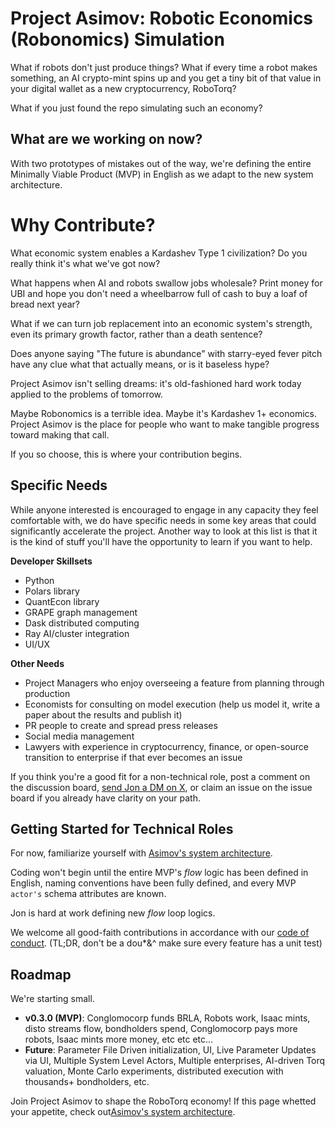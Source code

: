 # Project Asimov: Robotic Economics (Robonomics) Simulation
What if robots don't just produce things? What if every time a robot makes something, an AI crypto-mint spins up and you get a tiny bit of that value in your digital wallet as a new cryptocurrency, RoboTorq?

What if you just found the repo simulating such an economy?

## What are we working on now?
With two prototypes of mistakes out of the way, we're defining the entire Minimally Viable Product (MVP) in English as we adapt to the new system architecture.

# Why Contribute?
What economic system enables a Kardashev Type 1 civilization? Do you really think it's what we've got now?

What happens when AI and robots swallow jobs wholesale? Print money for UBI and hope you don't need a wheelbarrow full of cash to buy a loaf of bread next year?

What if we can turn job replacement into an economic system's strength, even its primary growth factor, rather than a death sentence?

Does anyone saying "The future is abundance" with starry-eyed fever pitch have any clue what that actually means, or is it baseless hype?

Project Asimov isn't selling dreams: it's old-fashioned hard work today applied to the problems of tomorrow.

Maybe Robonomics is a terrible idea. Maybe it's Kardashev 1+ economics. Project Asimov is the place for people who want to make tangible progress toward making that call.

If you so choose, this is where your contribution begins.

## Specific Needs
While anyone interested is encouraged to engage in any capacity they feel comfortable with, we do have specific needs in some key areas that could significantly accelerate the project. Another way to look at this list is that it is the kind of stuff you'll have the opportunity to learn if you want to help.

**Developer Skillsets**
  - Python
  - Polars library
  - QuantEcon library
  - GRAPE graph management
  - Dask distributed computing
  - Ray AI/cluster integration
  - UI/UX

**Other Needs**
  - Project Managers who enjoy overseeing a feature from planning through production
  - Economists for consulting on model execution (help us model it, write a paper about the results and publish it)
  - PR people to create and spread press releases
  - Social media management
  - Lawyers with experience in cryptocurrency, finance, or open-source transition to enterprise if that ever becomes an issue

If you think you're a good fit for a non-technical role, post a comment on the discussion board, [send Jon a DM on X](https://x.com/ProjectAsimov), or claim an issue on the issue board if you already have clarity on your path.

## Getting Started for Technical Roles
For now, familiarize yourself with [Asimov's system architecture](CONTRIBUTING.md).

Coding won't begin until the entire MVP's *flow* logic has been defined in English, naming conventions have been fully defined, and every MVP `actor's` schema attributes are known.

Jon is hard at work defining new *flow* loop logics.

We welcome all good-faith contributions in accordance with our [code of conduct](CODE_OF_CONDUCT.md). (TL;DR, don't be a dou*&^ make sure every feature has a unit test)

## Roadmap
We're starting small.
- **v0.3.0 (MVP)**: Conglomocorp funds BRLA, Robots work, Isaac mints, disto streams flow, bondholders spend, Conglomocorp pays more robots, Isaac mints more money, etc etc etc...
- **Future**: Parameter File Driven initialization, UI, Live Parameter Updates via UI, Multiple System Level Actors, Multiple enterprises, AI-driven Torq valuation, Monte Carlo experiments, distributed execution with thousands+ bondholders, etc.

Join Project Asimov to shape the RoboTorq economy! If this page whetted your appetite, check out[Asimov's system architecture](CONTRIBUTING.md).

